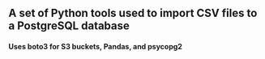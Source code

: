 ## A set of Python tools used to import CSV files to a PostgreSQL database

#### Uses boto3 for S3 buckets, Pandas, and psycopg2
